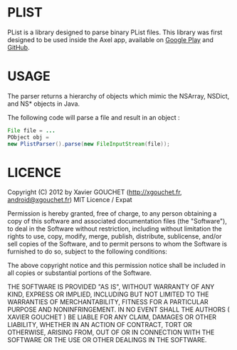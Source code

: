 PLIST
====

PList is a library designed to parse binary PList files. This library was first designed to be used inside the Axel app, available on [Google Play](https://play.google.com/store/apps/details?id=fr.xgouchet.xmleditor) and [GitHub](https://github.com/xgouchet/Axel). 

USAGE
=====

The parser returns a hierarchy of objects which mimic the NSArray, NSDict, and NS* objects in Java. 

The following code will parse a file and result in an object : 

```java
File file = ... 
PObject obj = 
new PlistParser().parse(new FileInputStream(file));
```


LICENCE
=======

Copyright (C) 2012 by Xavier GOUCHET (http://xgouchet.fr, android@xgouchet.fr)
MIT Licence / Expat

Permission is hereby granted, free of charge, to any person obtaining a copy
of this software and associated documentation files (the "Software"), to deal
in the Software without restriction, including without limitation the rights
to use, copy, modify, merge, publish, distribute, sublicense, and/or sell
copies of the Software, and to permit persons to whom the Software is
furnished to do so, subject to the following conditions:

The above copyright notice and this permission notice shall be included in
all copies or substantial portions of the Software.

THE SOFTWARE IS PROVIDED "AS IS", WITHOUT WARRANTY OF ANY KIND, EXPRESS OR
IMPLIED, INCLUDING BUT NOT LIMITED TO THE WARRANTIES OF MERCHANTABILITY,
FITNESS FOR A PARTICULAR PURPOSE AND NONINFRINGEMENT. IN NO EVENT SHALL THE
AUTHORS ( XAVIER GOUCHET ) BE LIABLE FOR ANY CLAIM, DAMAGES OR OTHER
LIABILITY, WHETHER IN AN ACTION OF CONTRACT, TORT OR OTHERWISE, ARISING FROM,
OUT OF OR IN CONNECTION WITH THE SOFTWARE OR THE USE OR OTHER DEALINGS IN
THE SOFTWARE.